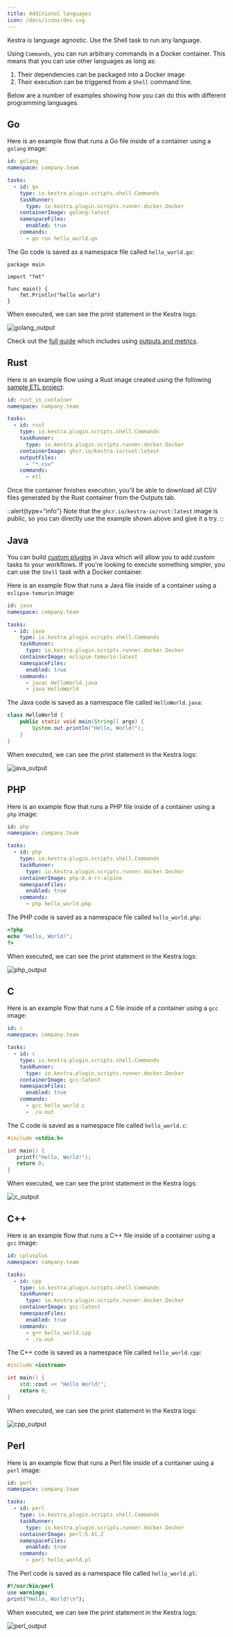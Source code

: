 ```yaml
---
title: Additional languages
icon: /docs/icons/dev.svg
---
```


Kestra is language agnostic. Use the Shell task to run any language.

Using `Commands`, you can run arbitrary commands in a Docker container. This means that you can use other languages as long as:
1. Their dependencies can be packaged into a Docker image
2. Their execution can be triggered from a `Shell` command line.

Below are a number of examples showing how you can do this with different programming languages.

## Go

Here is an example flow that runs a Go file inside of a container using a `golang` image:

```yaml
id: golang
namespace: company.team

tasks:
  - id: go
    type: io.kestra.plugin.scripts.shell.Commands
    taskRunner:
      type: io.kestra.plugin.scripts.runner.docker.Docker
    containerImage: golang:latest
    namespaceFiles:
      enabled: true
    commands:
      - go run hello_world.go
```

The Go code is saved as a namespace file called `hello_world.go`:

```golang
package main

import "fmt"

func main() {
    fmt.Println("hello world")
}
```

When executed, we can see the print statement in the Kestra logs:

![golang_output](/docs/developer-guide/scripts/golang_output.png)

Check out the [full guide](../../15.how-to-guides/golang.md) which includes using [outputs and metrics](07.outputs-metrics.md).

## Rust

Here is an example flow using a Rust image created using the following [sample ETL project](https://github.com/kestra-io/examples/tree/main/examples/rust):

```yaml
id: rust_in_container
namespace: company.team

tasks:
  - id: rust
    type: io.kestra.plugin.scripts.shell.Commands
    taskRunner:
      type: io.kestra.plugin.scripts.runner.docker.Docker
    containerImage: ghcr.io/kestra-io/rust:latest
    outputFiles:
      - "*.csv"
    commands:
      - etl
```

Once the container finishes execution, you'll be able to download all CSV files generated by the Rust container from the Outputs tab.

::alert{type="info"}
Note that the `ghcr.io/kestra-io/rust:latest` image is public, so you can directly use the example shown above and give it a try.
::

## Java

You can build [custom plugins](../06.plugins.md) in Java which will allow you to add custom tasks to your workflows. If you're looking to execute something simpler, you can use the `Shell` task with a Docker container.

Here is an example flow that runs a Java file inside of a container using a `eclipse-temurin` image:

```yaml
id: java
namespace: company.team

tasks:
  - id: java
    type: io.kestra.plugin.scripts.shell.Commands
    taskRunner:
      type: io.kestra.plugin.scripts.runner.docker.Docker
    containerImage: eclipse-temurin:latest
    namespaceFiles:
      enabled: true
    commands:
      - javac HelloWorld.java
      - java HelloWorld
```

The Java code is saved as a namespace file called `HelloWorld.java`:

```java
class HelloWorld {
    public static void main(String[] args) {
        System.out.println("Hello, World!"); 
    }
}
```

When executed, we can see the print statement in the Kestra logs:

![java_output](/docs/developer-guide/scripts/java_output.png)

## PHP

Here is an example flow that runs a PHP file inside of a container using a `php` image:

```yaml
id: php
namespace: company.team

tasks:
  - id: php
    type: io.kestra.plugin.scripts.shell.Commands
    taskRunner:
      type: io.kestra.plugin.scripts.runner.docker.Docker
    containerImage: php:8.4-rc-alpine
    namespaceFiles:
      enabled: true
    commands:
      - php hello_world.php
```

The PHP code is saved as a namespace file called `hello_world.php`:

```php
<?php
echo "Hello, World!";
?>
```

When executed, we can see the print statement in the Kestra logs:

![php_output](/docs/developer-guide/scripts/php_output.png)

## C

Here is an example flow that runs a C file inside of a container using a `gcc` image:

```yaml
id: c
namespace: company.team

tasks:
  - id: c
    type: io.kestra.plugin.scripts.shell.Commands
    taskRunner:
      type: io.kestra.plugin.scripts.runner.docker.Docker
    containerImage: gcc:latest
    namespaceFiles:
      enabled: true
    commands:
      - gcc hello_world.c
      - ./a.out
```

The C code is saved as a namespace file called `hello_world.c`:

```c
#include <stdio.h>

int main() {
   printf("Hello, World!");
   return 0;
}
```

When executed, we can see the print statement in the Kestra logs:

![c_output](/docs/developer-guide/scripts/c_output.png)

## C++

Here is an example flow that runs a C++ file inside of a container using a `gcc` image:

```yaml
id: cplusplus
namespace: company.team

tasks:
  - id: cpp
    type: io.kestra.plugin.scripts.shell.Commands
    taskRunner:
      type: io.kestra.plugin.scripts.runner.docker.Docker
    containerImage: gcc:latest
    namespaceFiles:
      enabled: true
    commands:
      - g++ hello_world.cpp
      - ./a.out
```

The C++ code is saved as a namespace file called `hello_world.cpp`:

```cpp
#include <iostream>

int main() {
    std::cout << "Hello World!";
    return 0;
}
```

When executed, we can see the print statement in the Kestra logs:

![cpp_output](/docs/developer-guide/scripts/cpp_output.png)

## Perl

Here is an example flow that runs a Perl file inside of a container using a `perl` image:

```yaml
id: perl
namespace: company.team

tasks:
  - id: perl
    type: io.kestra.plugin.scripts.shell.Commands
    taskRunner:
      type: io.kestra.plugin.scripts.runner.docker.Docker
    containerImage: perl:5.41.2
    namespaceFiles:
      enabled: true
    commands:
      - perl hello_world.pl
```

The Perl code is saved as a namespace file called `hello_world.pl`:

```perl
#!/usr/bin/perl
use warnings;
print("Hello, World!\n");
```

When executed, we can see the print statement in the Kestra logs:

![perl_output](/docs/developer-guide/scripts/perl_output.png)